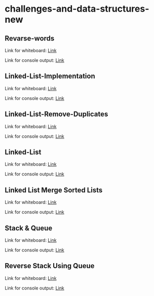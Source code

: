 # challenges-and-data-structures-new

## Revarse-words
Link for whiteboard:
[Link](./Challenges/Reverse-Words/Reverse-Words/assets/Reverse-Words.jpg)

Link for console output:
[Link](./Challenges/Reverse-Words/Reverse-Words/assets/consol-cc6B.PNG)
 
## Linked-List-Implementation 
Link for whiteboard:
[Link](./Data-Structures/Data-Structures/LinkedListImplementation/Assets/linked-list.jpg)

Link for console output:
[Link](./Data-Structures/Data-Structures/LinkedListImplementation/Assets/consol-linkedlist.PNG)

## Linked-List-Remove-Duplicates
Link for whiteboard:
[Link](./Data-Structures/Data-Structures/RemoveDuplicate/Assets/Linked-List-Remove-Duplicates.jpg)

Link for console output:
[Link](./Data-Structures/Data-Structures/RemoveDuplicate/Assets/console.PNG)

## Linked-List
Link for whiteboard:
[Link](./Data-Structures/Data-Structures/Assets/linked-list.jpg)

Link for console output:
[Link](./Data-Structures/Data-Structures/Assets/consol-linkedlist.PNG)

## Linked List Merge Sorted Lists
Link for whiteboard:
[Link](./Data-Structures/Data-Structures/MergeSorted/Assets/Linked-List-Merge-Sorted.jpg)

Link for console output:
[Link](./Data-Structures/Data-Structures/MergeSorted/Assets/console08.PNG)

## Stack & Queue
Link for whiteboard:
[Link](./Data-Structures/Stack-&-Queue/Stack-&-Queue/Assets/Stack-and-Queue-Implementation.jpg)

Link for console output:
[Link](./Data-Structures/Stack-&-Queue/Stack-&-Queue/Assets/console-stack-&-queue.PNG)

## Reverse Stack Using Queue
Link for whiteboard:
[Link](./Data-Structures/Stack-&-Queue/Stack-&-Queue/ReverseStackUsingQueue/Assets/whiteboard.jpg)

Link for console output:
[Link](./Data-Structures/Stack-&-Queue/Stack-&-Queue/ReverseStackUsingQueue/Assets/ConsoleReverseStackUsingQueue.PNG)

